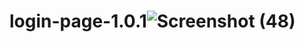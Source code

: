 # login-page-1.0.1![Screenshot (48)](https://user-images.githubusercontent.com/83975832/216836771-50b27846-f816-409e-9175-40c7d25832de.png)
